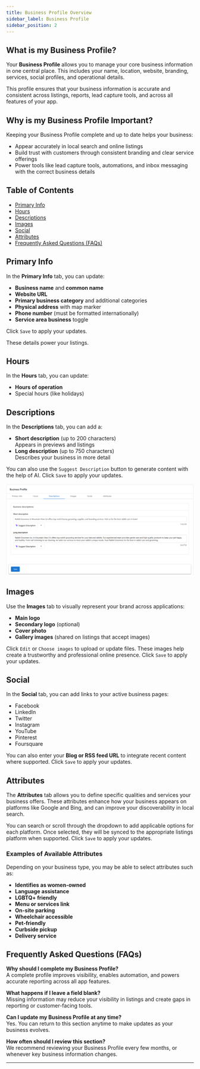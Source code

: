 ```yaml
---
title: Business Profile Overview
sidebar_label: Business Profile
sidebar_position: 2
---
```

## What is my Business Profile?
Your **Business Profile** allows you to manage your core business information in one central place. This includes your name, location, website, branding, services, social profiles, and operational details.

This profile ensures that your business information is accurate and consistent across listings, reports, lead capture tools, and across all features of your app.

## Why is my Business Profile Important?
Keeping your Business Profile complete and up to date helps your business:
- Appear accurately in local search and online listings
- Build trust with customers through consistent branding and clear service offerings
- Power tools like lead capture tools, automations, and inbox messaging with the correct business details

## Table of Contents
- [Primary Info](#primary-info)
- [Hours](#hours)
- [Descriptions](#descriptions)
- [Images](#images)
- [Social](#social)
- [Attributes](#attributes)
- [Frequently Asked Questions (FAQs)](#frequently-asked-questions-faqs)

## Primary Info
In the **Primary Info** tab, you can update:

- **Business name** and **common name**
- **Website URL**
- **Primary business category** and additional categories
- **Physical address** with map marker
- **Phone number** (must be formatted internationally)
- **Service area business** toggle

Click `Save` to apply your updates.

These details power your listings. 

## Hours
In the **Hours** tab, you can update:

- **Hours of operation**
- Special hours (like holidays)

## Descriptions
In the **Descriptions** tab, you can add a:

- **Short description** (up to 200 characters)  
  Appears in previews and listings  
- **Long description** (up to 750 characters)  
  Describes your business in more detail  

You can also use the `Suggest Description` button to generate content with the help of AI. Click `Save` to apply your updates.

![Administration Settings Overview](./img/administration_descriptions.png)

## Images
Use the **Images** tab to visually represent your brand across applications:

- **Main logo**
- **Secondary logo** (optional)
- **Cover photo**
- **Gallery images** (shared on listings that accept images)

Click `Edit` or `Choose images` to upload or update files. These images help create a trustworthy and professional online presence. Click `Save` to apply your updates.

## Social
In the **Social** tab, you can add links to your active business pages:

- Facebook  
- LinkedIn  
- Twitter  
- Instagram  
- YouTube  
- Pinterest  
- Foursquare  

You can also enter your **Blog or RSS feed URL** to integrate recent content where supported. Click `Save` to apply your updates.

## Attributes

The **Attributes** tab allows you to define specific qualities and services your business offers. These attributes enhance how your business appears on platforms like Google and Bing, and can improve your discoverability in local search.

You can search or scroll through the dropdown to add applicable options for each platform. Once selected, they will be synced to the appropriate listings platform when supported. Click `Save` to apply your updates.

### Examples of Available Attributes

Depending on your business type, you may be able to select attributes such as:

- **Identifies as women-owned**
- **Language assistance**
- **LGBTQ+ friendly**
- **Menu or services link**
- **On-site parking**
- **Wheelchair accessible**
- **Pet-friendly**
- **Curbside pickup**
- **Delivery service**


## Frequently Asked Questions (FAQs)

**Why should I complete my Business Profile?**  
A complete profile improves visibility, enables automation, and powers accurate reporting across all app features.

**What happens if I leave a field blank?**  
Missing information may reduce your visibility in listings and create gaps in reporting or customer-facing tools.

**Can I update my Business Profile at any time?**  
Yes. You can return to this section anytime to make updates as your business evolves.

**How often should I review this section?**  
We recommend reviewing your Business Profile every few months, or whenever key business information changes.

---

